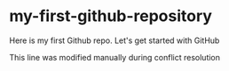 # my-first-github-repository
Here is my first Github repo. Let's get started with GitHub

This line was modified manually during conflict resolution